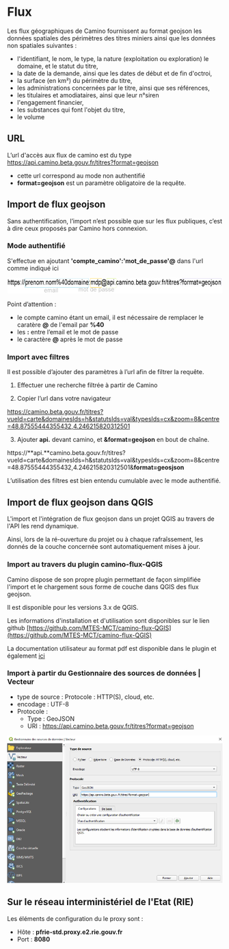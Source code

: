 # Flux

Les flux géographiques de Camino fournissent au format geojson les données spatiales des périmètres des titres miniers ainsi que les données non spatiales suivantes :
- l'identifiant, le nom, le type, la nature (exploitation ou exploration) le domaine, et le statut du titre,
- la date de la demande, ainsi que les dates de début et de fin d'octroi,
- la surface (en km²) du périmètre du titre,
- les administrations concernées par le titre, ainsi que ses références,
- les titulaires et amodiataires, ainsi que leur n°siren
- l'engagement financier,
- les substances qui font l'objet du titre,
- le volume

## URL

L’url d'accès aux flux de camino est du type https://api.camino.beta.gouv.fr/titres?format=geojson

- cette url correspond au mode non authentifié
- __format=geojson__ est un paramètre obligatoire de la requête.

## Import de flux geojson

Sans authentification, l’import n’est possible que sur les flux publiques, c’est à dire ceux proposés par Camino hors connexion.

### Mode authentifié

S'effectue en ajoutant __'compte_camino':'mot_de_passe'@__ dans l'url comme indiqué ici 

![qgis url api camino screenshot](https://raw.githubusercontent.com/MTES-MCT/camino-api/master/docs-sources/assets/flux/qgis-url-api-camino-screenshot.png)

Point d’attention :
- le compte camino étant un email, il est nécessaire de remplacer le caratère __@__ de l'email par __%40__
- les __:__ entre l’email et le mot de passe
- le caractère __@__ après le mot de passe

### Import avec filtres
Il est possible d’ajouter des paramètres à l’url afin de filtrer la requête.
1. Effectuer une recherche filtrée à partir de Camino

2. Copier l’url dans votre navigateur

https://camino.beta.gouv.fr/titres?vueId=carte&domainesIds=h&statutsIds=val&typesIds=cx&zoom=8&centre=48.87555444355432,4.246215820312501

3. Ajouter __api.__ devant camino, et __&format=geojson__ en bout de chaîne.

https://**api.**camino.beta.gouv.fr/titres?vueId=carte&domainesIds=h&statutsIds=val&typesIds=cx&zoom=8&centre=48.87555444355432,4.246215820312501&__format=geosjson__

L’utilisation des filtres est bien entendu cumulable avec le mode authentifié.


## Import de flux geojson dans QGIS

L'import et l'intégration de flux geojson dans un projet QGIS au travers de l'API les rend dynamique.

Ainsi, lors de la ré-ouverture du projet ou à chaque rafraîssement, les donnés de la couche concernée sont automatiquement mises à jour. 


### Import au travers du plugin camino-flux-QGIS

Camino dispose de son propre plugin permettant de façon simplifiée l'import et le chargement sous forme de couche dans QGIS des flux geojson.

Il est disponible pour les versions 3.x de QGIS.

Les informations d'installation et d'utilisation sont disponibles sur le lien github [https://github.com/MTES-MCT/camino-flux-QGIS](https://github.com/MTES-MCT/camino-flux-QGIS)

La documentation utilisateur au format pdf est disponible dans le plugin et également [ici](https://github.com/MTES-MCT/camino-flux-QGIS/blob/master/doc/camino_doc.pdf)

### Import à partir du Gestionnaire des sources de données | Vecteur

- type de source : Protocole : HTTP(S), cloud, etc. 
- encodage : UTF-8
- Protocole :
  - Type : GeoJSON
  - URI : https://api.camino.beta.gouv.fr/titres?format=geojson

![qgis data sources manager screenshot](https://raw.githubusercontent.com/MTES-MCT/camino-api/master/docs-sources/assets/flux/qgis-data-sources-manager-screenshot.png)

## Sur le réseau interministériel de l'Etat (__RIE__)

Les éléments de configuration du le proxy sont :

  * Hôte : __pfrie-std.proxy.e2.rie.gouv.fr__
  * Port : __8080__
